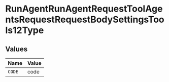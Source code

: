 # RunAgentRunAgentRequestToolAgentsRequestRequestBodySettingsTools12Type


## Values

| Name   | Value  |
| ------ | ------ |
| `CODE` | code   |